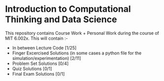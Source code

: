 # Introduction to Computational Thinking and Data Science

This repository contains Course Work + Personal Work during the course of MIT 6.002x.
This will contain :- 

- In between Lecture Code [1/25]
- Finger Excercised Solutions (in some cases a python file for the simulation/experimentation) [2/11]
- Problem Set Solutions [0/4]
- Quiz Solutions [0/1]
- Final Exam Solutions [0/1]
